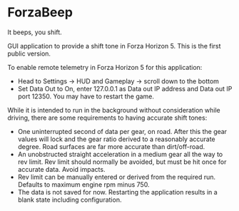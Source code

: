 # ForzaBeep
It beeps, you shift.

GUI application to provide a shift tone in Forza Horizon 5. This is the first public version.

To enable remote telemetry in Forza Horizon 5 for this application: 
- Head to Settings -> HUD and Gameplay -> scroll down to the bottom
- Set Data Out to On, enter 127.0.0.1 as Data out IP address and Data out IP port 12350. You may have to restart the game.

While it is intended to run in the background without consideration while driving, there are some requirements to having accurate shift tones:
- One uninterrupted second of data per gear, on road. After this the gear values will lock and the gear ratio derived to a reasonably accurate degree. Road surfaces are far more accurate than dirt/off-road.
- An unobstructed straight acceleration in a medium gear all the way to rev limit. Rev limit should normally be avoided, but must be hit once for accurate data. Avoid impacts.
- Rev limit can be manually entered or derived from the required run. Defaults to maximum engine rpm minus 750.
- The data is not saved for now. Restarting the application results in a blank state including configuration.
